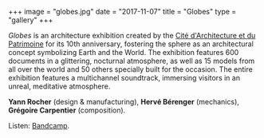 +++
image = "globes.jpg"
date = "2017-11-07"
title = "Globes"
type = "gallery"
+++

*Globes* is an architecture exhibition created by the [Cité d'Architecture et du Patrimoine](https://www.citedelarchitecture.fr/fr/exposition/globes-architectures-sciences-explorent-le-monde) for its 10th anniversary, fostering the sphere as an architectural concept symbolizing Earth and the World. The exhibition features 600 documents in a glittering, nocturnal atmosphere, as well as 15 models from all over the world and 50 others specially built for the occasion. The entire exhibition features a multichannel soundtrack, immersing visitors in an unreal, meditative atmosphere.

**Yann Rocher** (design & manufacturing), **Hervé Bérenger** (mechanics), **Grégoire Carpentier** (composition).

Listen: [Bandcamp](https://grgrcrpntr.bandcamp.com/album/globes).